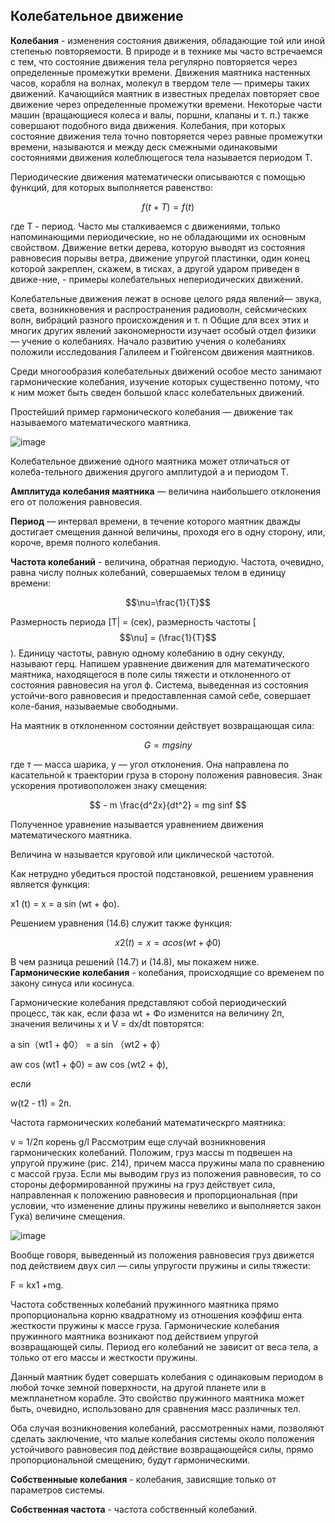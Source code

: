 ## __Колебательное движение__ ##

__Колебания__ - изменения состояния движения, обладающие той или иной степенью повторяемости. 
В природе и в технике мы часто встречаемся с тем, что состояние движения тела регулярно повторяется через определенные промежутки времени. Движения маятника настенных часов, корабля на волнах, молекул в твердом теле — примеры таких движений. Качающийся маятник в известных пределах повторяет свое движение через определенные промежутки времени. Некоторые части машин (вращающиеся колеса и валы, поршни, клапаны и т. п.) также совершают подобного вида движения.
Колебания, при которых состояние движения тела точно повторяется через равные промежутки времени, называются и между деск смежными одинаковыми состояниями движения колеблющегося тела называется периодом Т.

Периодические движения математически описываются с помощью функций, для которых выполняется равенство:

$$f ( t+ T) = f ( t )$$

где Т - период.
Часто мы сталкиваемся с движениями, только напоминающими периодические, но не обладающими их основным свойством. Движение ветки дерева, которую выводят из состояния равновесия порывы ветра, движение упругой пластинки, один конец которой закреплен, скажем, в тисках, а другой ударом приведен в движе-ние, - примеры колебательных непериодических движений.

Колебательные движения лежат в основе целого ряда явлений— звука, света, возникновения и распространения радиоволн, сейсмических волн, вибраций разного происхождения и т. п Общие для всех этих и многих других явлений закономерности изучает особый отдел физики — учение о колебаниях.
Начало развитию учения о колебаниях положили исследования Галилеем и Гюйгенсом движения маятников.

Среди многообразия колебательных движений особое место занимают гармонические колебания, изучение которых существенно потому, что к ним может быть сведен большой класс колебательных движений.

Простейший пример гармонического колебания — движение так называемого математического маятника.

![image](https://github.com/Milanistov/DZhome/assets/164164134/e40053e9-847c-4a17-9a01-a066a1367621)

Колебательное движение одного маятника может отличаться от колеба-тельного движения другого амплитудой а и периодом Т.

__Амплитуда колебания маятника__ — величина наибольшего отклонения его от положения равновесия. 

__Период__ — интервал времени, в течение которого маятник дважды достигает смещения данной величины, проходя его в одну сторону, или, короче, время полного колебания. 

__Частота колебаний__ - величина, обратная периодую. Частота, очевидно, равна числу полных колебаний, совершаемых телом в единицу времени:

 $$\nu=\frac{1}{T}$$  

Размерность периода [Т| = (сек), размерность частоты [$$\nu] = (\frac{1}{T}$$ ).  Единицу частоты, равную одному колебанию в одну секунду, называют герц.
Напишем уравнение движения для математического маятника, находящегося в поле силы тяжести и отклоненного от состояния равновесия на угол ф. Система, выведенная из состояния устойчи-вого равновесия и предоставленная самой себе, совершает коле-бания, называемые свободными.

На маятник в отклоненном состоянии действует возвращающая сила:

$$G = mg siny$$

где т — масса шарика, у — угол отклонения. Она направлена по касательной к траектории груза в сторону положения равновесия. Знак ускорения противоположен знаку смещения:

$$ - m \frac{d^2x}{dt^2} = mg sinf $$

Полученное уравнение называется уравнением движения математического маятника. 

Величина w называется круговой или циклической частотой.

Как нетрудно убедиться простой подстановкой, решением уравнения является функция:

x1 (t) = x = a sin (wt + фo).

Решением уравнения (14.6) служит также функция:

$$x2 (t) = x = a cos (wt  + ф0)$$

В чем разница решений (14.7) и (14.8), мы покажем ниже.
__Гармонические колебания__ - колебания, происходящие со временем по закону синуса или косинуса.

Гармонические колебания представляют собой периодический процесс, так как, если фаза wt + Фо изменится на величину 2п, значения величины х и V = dx/dt повторятся:

a sin（wt1 + ф0） = a sin （wt2 + ф）

aw cos (wt1 + ф0) = aw cos (wt2 + ф),

если

w(t2 - t1) = 2п.

Частота гармонических колебаний математическрго маятника:

v = 1/2п корень g/l
Рассмотрим еще случай возникновения гармонических колебаний. Положим, груз массы m подвешен на упругой пружине (рис. 214), причем масса пружины мала по сравнению с массой груза. Если мы выводим груз из положения равновесия, то со стороны деформированной пружины на груз действует сила, направленная к положению равновесия и пропорциональная (при условии, что изменение длины пружины невелико и выполняется закон Гука) величине смещения.

![image](https://github.com/Milanistov/DZhome/assets/164164134/a9b57495-6c33-46a8-980f-5d8891f1df99)

Вообще говоря, выведенный из положения равновесия груз движется под действием двух сил — силы упругости пружины и силы тяжести:

F = kx1 +mg.

Частота собственных колебаний пружинного маятника прямо пропорциональна корню квадратному из отношения коэффиш ента жесткости пружины к массе груза.
Гармонические колебания пружинного маятника возникают под действием упругой возвращающей силы. Период его колебаний не зависит от веса тела, а только от его массы и жесткости пружины.

Данный маятник будет совершать колебания с одинаковым периодом в любой точке земной поверхности, на другой планете или в межпланетном корабле. Это свойство пружинного маятника может быть, очевидно, использовано для сравнения масс различных тел.

Оба случая возникновения колебаний, рассмотренных нами, позволяют сделать заключение, что малые колебания системы около положения устойчивого равновесия под действие возвращающейся силы, прямо пропорциональной смещению, будут гармоническими.

__Собственныые колебания__ - колебания, зависящие только от параметров системы. 

__Собственная частота__ - частота собственный колебаний.
